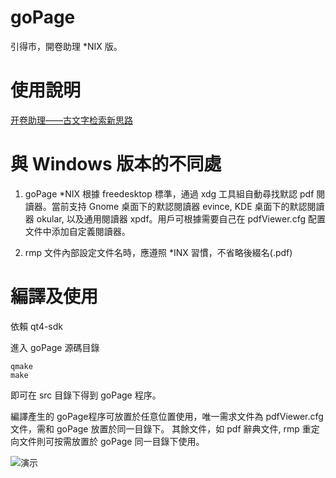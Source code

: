 # goPage

引得市，開卷助理 *NIX 版。

# 使用說明

[开卷助理——古文字检索新思路](https://zhuanlan.zhihu.com/p/30943761)

# 與 Windows 版本的不同處

1. goPage *NIX 根據 freedesktop 標準，通過 xdg 工具組自動尋找默認 pdf 閱讀器。當前支持 Gnome 桌面下的默認閱讀器 evince, KDE 桌面下的默認閱讀器 okular, 以及通用閱讀器 xpdf。用戶可根據需要自己在 pdfViewer.cfg 配置文件中添加自定義閱讀器。

2. rmp 文件內部設定文件名時，應遵照 \*INX 習慣，不省略後綴名(.pdf)

# 編譯及使用

依賴 qt4-sdk 

進入 goPage 源碼目錄

    qmake
    make

即可在 src 目錄下得到 goPage 程序。

編譯產生的 goPage程序可放置於任意位置使用，唯一需求文件為 pdfViewer.cfg 文件，需和 goPage 放置於同一目錄下。
其餘文件，如 pdf 辭典文件, rmp 重定向文件則可按需放置於 goPage 同一目錄下使用。

![演示](https://bytebucket.org/zandoye/static/raw/ff7891d5ce569b25042dc397e6fe9e80efe953dd/goPage/goPage.gif)